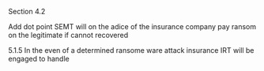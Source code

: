 Section 4.2

Add dot point
SEMT will on the adice of the insurance company pay ransom on the legitimate if cannot recovered

5.1.5
In the even of a determined ransome ware attack insurance IRT will be engaged to handle